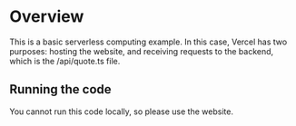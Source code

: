 # Overview
This is a basic serverless computing example. In this case, Vercel has two purposes: hosting the website, and receiving requests to the backend, which is the /api/quote.ts file. 

## Running the code
You cannot run this code locally, so please use the website. 